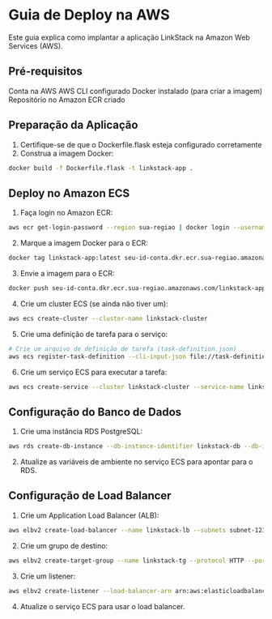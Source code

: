 # Guia de Deploy na AWS

Este guia explica como implantar a aplicação LinkStack na Amazon Web Services (AWS).

## Pré-requisitos

Conta na AWS
AWS CLI configurado
Docker instalado (para criar a imagem)
Repositório no Amazon ECR criado

## Preparação da Aplicação

1. Certifique-se de que o Dockerfile.flask esteja configurado corretamente
2. Construa a imagem Docker:
```bash
docker build -f Dockerfile.flask -t linkstack-app .
```

## Deploy no Amazon ECS

1. Faça login no Amazon ECR:
```bash
aws ecr get-login-password --region sua-regiao | docker login --username AWS --password-stdin seu-id-conta.dkr.ecr.sua-regiao.amazonaws.com
```
2. Marque a imagem Docker para o ECR:
```bash
docker tag linkstack-app:latest seu-id-conta.dkr.ecr.sua-regiao.amazonaws.com/linkstack-app:latest
```
3. Envie a imagem para o ECR:
```bash
docker push seu-id-conta.dkr.ecr.sua-regiao.amazonaws.com/linkstack-app:latest
```
4. Crie um cluster ECS (se ainda não tiver um):
```bash
aws ecs create-cluster --cluster-name linkstack-cluster
```
5. Crie uma definição de tarefa para o serviço:
```bash
# Crie um arquivo de definição de tarefa (task-definition.json)
aws ecs register-task-definition --cli-input-json file://task-definition.json
```
6. Crie um serviço ECS para executar a tarefa:
```bash
aws ecs create-service --cluster linkstack-cluster --service-name linkstack-service --task-definition linkstack-task --desired-count 1 --launch-type FARGATE --network-configuration "awsvpcConfiguration={subnets=[subnet-12345678],securityGroups=[sg-12345678],assignPublicIp=ENABLED}"
```

## Configuração do Banco de Dados

1. Crie uma instância RDS PostgreSQL:
```bash
aws rds create-db-instance --db-instance-identifier linkstack-db --db-instance-class db.t3.micro --engine postgres --master-username postgres --master-user-password sua_senha_segura --allocated-storage 20
```
2. Atualize as variáveis de ambiente no serviço ECS para apontar para o RDS.

## Configuração de Load Balancer

1. Crie um Application Load Balancer (ALB):
```bash
aws elbv2 create-load-balancer --name linkstack-lb --subnets subnet-12345678 subnet-87654321 --security-groups sg-12345678
```
2. Crie um grupo de destino:
```bash
aws elbv2 create-target-group --name linkstack-tg --protocol HTTP --port 5000 --vpc-id vpc-12345678 --target-type ip --health-check-path / --health-check-interval-seconds 30
```
3. Crie um listener:
```bash
aws elbv2 create-listener --load-balancer-arn arn:aws:elasticloadbalancing:sua-regiao:seu-id-conta:loadbalancer/app/linkstack-lb/1234567890abcdef --protocol HTTP --port 80 --default-actions Type=forward,TargetGroupArn=arn:aws:elasticloadbalancing:sua-regiao:seu-id-conta:targetgroup/linkstack-tg/1234567890abcdef
```
4. Atualize o serviço ECS para usar o load balancer.

